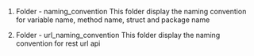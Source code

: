 1. Folder - naming_convention
    This folder display the naming convention for variable name, method name, struct and package name

2. Folder - url_naming_convention
    This folder display the naming convention for rest url api 